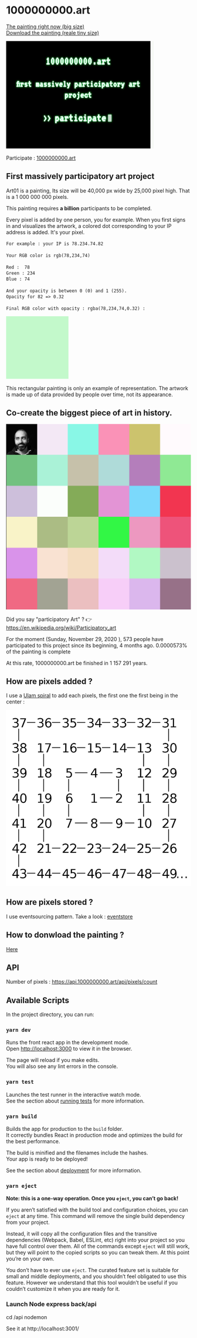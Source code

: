 # 1000000000.art  

[The painting right now (big size)](https://api.1000000000.art)
<br/>[Download the painting (reale tiny size)](https://1000000000.s3.amazonaws.com/Art0x.png) 


![Screen Capture](public/1000000000.art.gif)

Participate : [1000000000.art](https://1000000000.art)

## First massively participatory art project

Art01 is a painting, Its size will be 40,000 px wide by 25,000 pixel high. That is a 1 000 000 000 pixels.

This painting requires **a billion** participants to be completed.

Every pixel is added by one person, you for example. When you first signs in and visualizes the artwork, a colored dot corresponding to your IP address is added. It's your pixel.

```
For example : your IP is 78.234.74.82

Your RGB color is rgb(78,234,74)

Red :  78 
Green : 234
Blue : 74

And your opacity is between 0 (0) and 1 (255).
Opacity for 82 => 0.32

Final RGB color with opacity : rgba(78,234,74,0.32) :

```

![Art01](api/public/images/demo-pix.png)


This rectangular painting is only an example of representation. The artwork is made up of data provided by people over time, not its appearance.

## Co-create the biggest piece of art in history.


![Screen Capture](public/Capture2.png)


Did you say "participatory Art" ? 👉 https://en.wikipedia.org/wiki/Participatory_art


For the moment (Sunday, November 29, 2020 ), 573 people have participated to this project since its beginning, 4 months ago. 0.0000573% of the painting is complete

At this rate, 1000000000.art be finished in 1 157 291 years.



## How are pixels added ?

I use a [Ulam spiral](https://en.wikipedia.org/wiki/Ulam_spiral)  to add each pixels, the first one the first being in the center :

![Ulam spiral](public/800px-Ulam_spiral_howto_all_numbers.svg.png)

## How are pixels stored ?

I use eventsourcing pattern. Take a look : [eventstore](https://eventstore.js.org/)  

## How to donwload the painting ?

[Here](https://1000000000.s3.amazonaws.com/Art0x.png)  

## API

Number of pixels : https://api.1000000000.art/api/pixels/count



## Available Scripts

In the project directory, you can run:

### `yarn dev`

Runs the front react app in the development mode.<br />
Open [http://localhost:3000](http://localhost:3000) to view it in the browser.

The page will reload if you make edits.<br />
You will also see any lint errors in the console.

### `yarn test`

Launches the test runner in the interactive watch mode.<br />
See the section about [running tests](https://facebook.github.io/create-react-app/docs/running-tests) for more information.

### `yarn build`

Builds the app for production to the `build` folder.<br />
It correctly bundles React in production mode and optimizes the build for the best performance.

The build is minified and the filenames include the hashes.<br />
Your app is ready to be deployed!

See the section about [deployment](https://facebook.github.io/create-react-app/docs/deployment) for more information.

### `yarn eject`

**Note: this is a one-way operation. Once you `eject`, you can’t go back!**

If you aren’t satisfied with the build tool and configuration choices, you can `eject` at any time. This command will remove the single build dependency from your project.

Instead, it will copy all the configuration files and the transitive dependencies (Webpack, Babel, ESLint, etc) right into your project so you have full control over them. All of the commands except `eject` will still work, but they will point to the copied scripts so you can tweak them. At this point you’re on your own.

You don’t have to ever use `eject`. The curated feature set is suitable for small and middle deployments, and you shouldn’t feel obligated to use this feature. However we understand that this tool wouldn’t be useful if you couldn’t customize it when you are ready for it.

### Launch Node express back/api

cd /api
nodemon

See it at http://localhost:3001/


